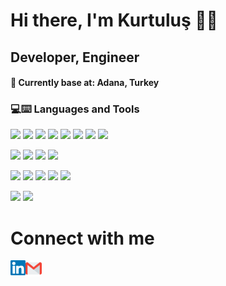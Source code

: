 # Hi there, I'm Kurtuluş 👨‍💻

## Developer, Engineer

#### 📍 Currently base at: Adana, Turkey

### 💻:keyboard: Languages and Tools 

<a src="https://vuejs.org/"><img src="![image](https://github.com/kurtuluserturk/kurtuluserturk/assets/47227072/7ab72f72-0f2e-45ce-aa28-9d9fbea2767d)
"/></a>
<a src="https://reactjs.org/"><img src="https://img.icons8.com/color/48/000000/react-native.png"/></a>
<a src="https://www.javascript.com/"><img src="https://img.icons8.com/color/48/000000/javascript.png"/></a>
<a src="https://www.typescriptlang.org/"><img src="https://icons8.com/icon/uJM6fQYqDaZK/typescript"/></a>
<a src="https://nodejs.org/"><img src="https://img.icons8.com/color/48/000000/nodejs.png"/></a>
<a src="https://expressjs.com/"><img src="https://img.icons8.com/windows/32/4a90e2/node-js.png"/></a>
<a src="https://www.mongodb.com/"><img src="https://img.icons8.com/color/48/000000/mongodb.png"/></a>
<a src="https://graphql.org/"><img src="https://img.icons8.com/color/48/4a90e2/graphql.png"/></a>

<a src="https://getbootstrap.com/"><img src="https://img.icons8.com/color/48/000000/bootstrap.png"/></a>
<a src="https://sass-lang.com/"><img src="https://img.icons8.com/color/48/4a90e2/sass.png"/></a>
<a src="https://www.w3schools.com/css/"><img src="https://img.icons8.com/color/48/000000/css3.png"/></a>
<a src="https://www.w3schools.com/html/"><img src="https://img.icons8.com/color/48/000000/html-5.png"/></a>

<a src="https://www.npmjs.com/"><img src="https://img.icons8.com/color/48/000000/npm.png"/></a>
<a src="https://git-scm.com/"><img src="https://img.icons8.com/color/48/000000/git.png"/></a>
<a src="https://github.com/"><img src="https://img.icons8.com/color/48/000000/github--v1.png"/></a>
<a src="https://vitejs.dev/"><img src="https://icons8.com/icon/YO3YqSaTOu5K/vite"/></a>
<a src=""><img src="https://icons8.com/icon/21896/api"/></a>

<a src="https://learn.microsoft.com/en-us/dotnet/csharp/"><img src="https://img.icons8.com/color/48/000000/c-sharp-logo.png"/></a>
<a src="https://code.visualstudio.com/"><img src="https://icons8.com/icon/9OGIyU8hrxW5/visual-studio-code-2019"/></a>



# Connect with me

  <a href="https://www.linkedin.com/in/kurtulu%C5%9F-ert%C3%BCrk-040b6a178/">
    <img align="left" alt="Kurtuluş Ertürk | Linkedin" width="24px" src="https://github.com/SatYu26/SatYu26/blob/master/Assets/Linkedin.svg" />
  </a> &nbsp;&nbsp;
  <a href="mailto:erturkkurtulus360@gmail.com">
    <img align="left" alt="Kurtuluş Ertürk | Gmail" width="26px" src="https://github.com/SatYu26/SatYu26/blob/master/Assets/Gmail.svg" />
  </a>
